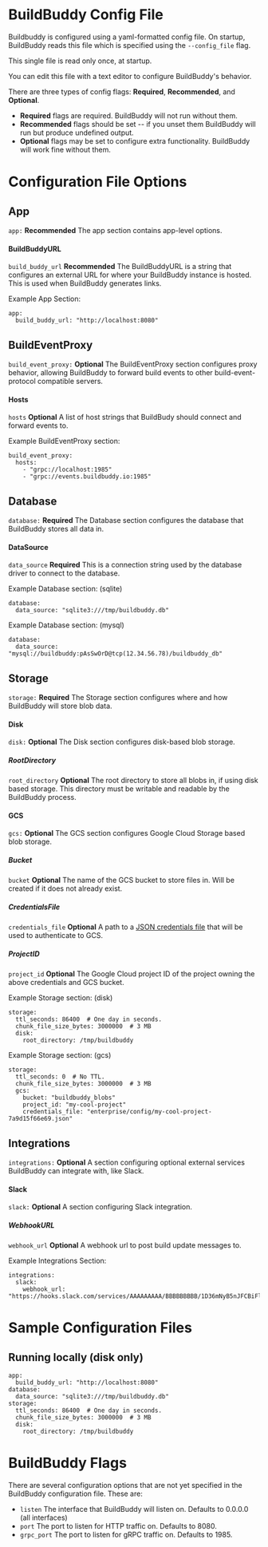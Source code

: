 # BuildBuddy Config File
Buildbuddy is configured using a yaml-formatted config file. On startup, BuildBuddy reads this file which is specified using the ```--config_file``` flag.

This single file is read only once, at startup.

You can edit this file with a text editor to configure BuildBuddy's behavior.

There are three types of config flags: **Required**, **Recommended**, and **Optional**.

* **Required** flags are required. BuildBuddy will not run without them.
* **Recommended** flags should be set -- if you unset them BuildBuddy will run but produce undefined output.
* **Optional** flags may be set to configure extra functionality. BuildBuddy will work fine without them.

# Configuration File Options

## App

```app:``` **Recommended** The app section contains app-level options.

#### BuildBuddyURL

```build_buddy_url``` **Recommended** The BuildBuddyURL is a string that configures an external URL for where your BuildBuddy instance is hosted. This
is used when BuildBuddy generates links.

Example App Section:
```
app:
  build_buddy_url: "http://localhost:8080"
```

## BuildEventProxy
```build_event_proxy:``` **Optional** The BuildEventProxy section configures proxy behavior, allowing BuildBuddy to forward build events to other build-event-protocol compatible servers.

#### Hosts
```hosts``` **Optional** A list of host strings that BuildBudy should connect and forward events to.

Example BuildEventProxy section:
```
build_event_proxy:
  hosts:
    - "grpc://localhost:1985"
    - "grpc://events.buildbuddy.io:1985"
```

## Database
```database:``` **Required** The Database section configures the database that BuildBuddy stores all data in.

#### DataSource
```data_source``` **Required** This is a connection string used by the database driver to connect to the database.

Example Database section: (sqlite)
```
database:
  data_source: "sqlite3:///tmp/buildbuddy.db"
```

Example Database section: (mysql)
```
database:
  data_source: "mysql://buildbuddy:pAsSwOrD@tcp(12.34.56.78)/buildbuddy_db"
```

## Storage
```storage:``` **Required** The Storage section configures where and how BuildBuddy will store blob data.

#### Disk
```disk:``` **Optional** The Disk section configures disk-based blob storage.

##### RootDirectory
```root_directory``` **Optional** The root directory to store all blobs in, if using disk based storage. This directory must be writable and readable by the BuildBuddy process.

#### GCS
```gcs:``` **Optional** The GCS section configures Google Cloud Storage based blob storage.

##### Bucket
```bucket``` **Optional** The name of the GCS bucket to store files in. Will be created if it does not already exist.

##### CredentialsFile
```credentials_file``` **Optional** A path to a [JSON credentials file](https://cloud.google.com/docs/authentication/getting-started) that will be used to authenticate to GCS. 

##### ProjectID
```project_id``` **Optional** The Google Cloud project ID of the project owning the above credentials and GCS bucket.


Example Storage section: (disk)
```
storage:
  ttl_seconds: 86400  # One day in seconds.
  chunk_file_size_bytes: 3000000  # 3 MB
  disk:
    root_directory: /tmp/buildbuddy
```


Example Storage section: (gcs)
```
storage:
  ttl_seconds: 0  # No TTL.
  chunk_file_size_bytes: 3000000  # 3 MB
  gcs:
    bucket: "buildbuddy_blobs"
    project_id: "my-cool-project"
    credentials_file: "enterprise/config/my-cool-project-7a9d15f66e69.json"
```

## Integrations
```integrations:``` **Optional** A section configuring optional external services BuildBuddy can integrate with, like Slack.

#### Slack
```slack:``` **Optional** A section configuring Slack integration.

##### WebhookURL
```webhook_url``` **Optional** A webhook url to post build update messages to.

Example Integrations Section:
```
integrations:
  slack:
    webhook_url: "https://hooks.slack.com/services/AAAAAAAAA/BBBBBBBBB/1D36mNyB5nJFCBiFlIOUsKzkW"
```

# Sample Configuration Files

## Running locally (disk only)
```
app:
  build_buddy_url: "http://localhost:8080"
database:
  data_source: "sqlite3:///tmp/buildbuddy.db"
storage:
  ttl_seconds: 86400  # One day in seconds.
  chunk_file_size_bytes: 3000000  # 3 MB
  disk:
    root_directory: /tmp/buildbuddy
```



# BuildBuddy Flags

There are several configuration options that are not yet specified in the BuildBuddy configuration file. These are:

* ```listen``` The interface that BuildBuddy will listen on. Defaults to 0.0.0.0 (all interfaces)
* ```port``` The port to listen for HTTP traffic on. Defaults to 8080.
* ```grpc_port``` The port to listen for gRPC traffic on. Defaults to 1985.

